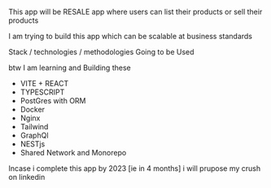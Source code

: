 
This app will be RESALE app where users can list their products or sell their products

I am trying to build this app which can be scalable at business standards

Stack / technologies / methodologies  Going to be Used

btw I am learning and Building these 

- VITE + REACT 
- TYPESCRIPT
- PostGres with ORM
- Docker
- Nginx
- Tailwind
- GraphQl
- NESTjs
- Shared Network and Monorepo


Incase i complete this app by 2023 [ie in 4 months] i will prupose my crush on linkedin
